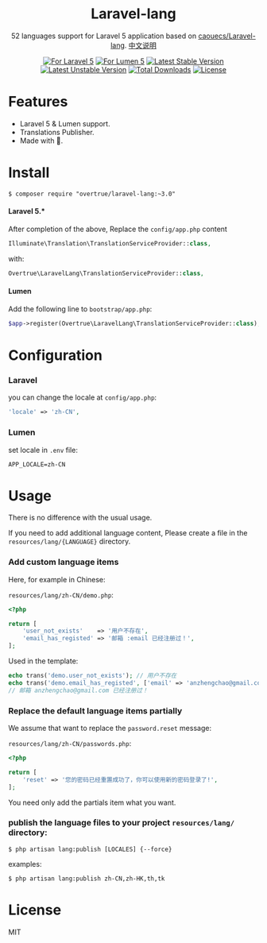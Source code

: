 <h1 align="center">Laravel-lang</h1>
<p align="center">52 languages support for Laravel 5 application based on <a href="https://github.com/caouecs/Laravel-lang">caouecs/Laravel-lang</a>. <a href="https://github.com/overtrue/laravel-lang/blob/master/README_CN.md">中文说明</a></p>
<p align="center"><a href="https://github.com/overtrue/laravel-lang"><img alt="For Laravel 5" src="https://img.shields.io/badge/laravel-5.*-green.svg" style="max-width:100%;"></a>
<a href="https://github.com/overtrue/laravel-lang"><img alt="For Lumen 5" src="https://img.shields.io/badge/lumen-5.*-green.svg" style="max-width:100%;"></a>
<a href="https://packagist.org/packages/overtrue/laravel-lang"><img alt="Latest Stable Version" src="https://img.shields.io/packagist/v/overtrue/laravel-lang.svg" style="max-width:100%;"></a>
<a href="https://packagist.org/packages/overtrue/laravel-lang"><img alt="Latest Unstable Version" src="https://img.shields.io/packagist/vpre/overtrue/laravel-lang.svg" style="max-width:100%;"></a>
<a href="https://packagist.org/packages/overtrue/laravel-lang"><img alt="Total Downloads" src="https://img.shields.io/packagist/dt/overtrue/laravel-lang.svg?maxAge=2592000" style="max-width:100%;"></a>
<a href="https://packagist.org/packages/overtrue/laravel-lang"><img alt="License" src="https://img.shields.io/packagist/l/overtrue/laravel-lang.svg?maxAge=2592000" style="max-width:100%;"></a></p>


# Features

- Laravel 5 & Lumen support.
- Translations Publisher.
- Made with 💖.

# Install

```shell
$ composer require "overtrue/laravel-lang:~3.0"
```

#### Laravel 5.*

After completion of the above, Replace the `config/app.php` content

```php
Illuminate\Translation\TranslationServiceProvider::class,
```
with:

```php
Overtrue\LaravelLang\TranslationServiceProvider::class,
```

#### Lumen

Add the following line to `bootstrap/app.php`:

```php
$app->register(Overtrue\LaravelLang\TranslationServiceProvider::class);
```

# Configuration

### Laravel
you can change the locale at `config/app.php`:

```php
'locale' => 'zh-CN',
```

### Lumen

set locale in `.env` file:

```
APP_LOCALE=zh-CN
```

# Usage

There is no difference with the usual usage.

If you need to add additional language content, Please create a file in the `resources/lang/{LANGUAGE}`  directory.

### Add custom language items

Here, for example in Chinese:

`resources/lang/zh-CN/demo.php`:

```php
<?php

return [
    'user_not_exists'    => '用户不存在',
    'email_has_registed' => '邮箱 :email 已经注册过！',
];
```
Used in the template:

```php
echo trans('demo.user_not_exists'); // 用户不存在
echo trans('demo.email_has_registed', ['email' => 'anzhengchao@gmail.com']);
// 邮箱 anzhengchao@gmail.com 已经注册过！
```

### Replace the default language items partially

We assume that want to replace the `password.reset` message:

`resources/lang/zh-CN/passwords.php`:

```php
<?php

return [
    'reset' => '您的密码已经重置成功了，你可以使用新的密码登录了!',
];
```

You need only add the partials item what you want.

### publish the language files to your project `resources/lang/` directory:

```shell
$ php artisan lang:publish [LOCALES] {--force}
```

examples:

```shell
$ php artisan lang:publish zh-CN,zh-HK,th,tk
```

# License

MIT

[badge_laravel]:      https://img.shields.io/badge/laravel-5.*-green.svg
[badge_lumen]:        https://img.shields.io/badge/lumen-5.*-green.svg
[badge_stable]:       https://img.shields.io/packagist/v/overtrue/laravel-lang.svg
[badge_unstable]:     https://img.shields.io/packagist/vpre/overtrue/laravel-lang.svg
[badge_downloads]:    https://img.shields.io/packagist/dt/overtrue/laravel-lang.svg?maxAge=2592000
[badge_license]:      https://img.shields.io/packagist/l/overtrue/laravel-lang.svg?maxAge=2592000

[link-github-repo]:   https://github.com/overtrue/laravel-lang
[link-packagist]:   https://packagist.org/packages/overtrue/laravel-lang
